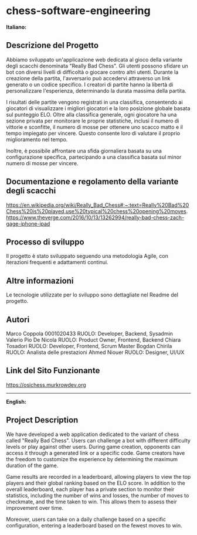 # chess-software-engineering
**Italiano:**

## Descrizione del Progetto

Abbiamo sviluppato un'applicazione web dedicata al gioco della variante degli scacchi denominata "Really Bad Chess". Gli utenti possono sfidare un bot con diversi livelli di difficoltà o giocare contro altri utenti. Durante la creazione della partita, l'avversario può accedervi attraverso un link generato o un codice specifico. I creatori di partite hanno la libertà di personalizzare l'esperienza, determinando la durata massima della partita.

I risultati delle partite vengono registrati in una classifica, consentendo ai giocatori di visualizzare i migliori giocatori e la loro posizione globale basata sul punteggio ELO. Oltre alla classifica generale, ogni giocatore ha una sezione privata per monitorare le proprie statistiche, inclusi il numero di vittorie e sconfitte, il numero di mosse per ottenere uno scacco matto e il tempo impiegato per vincere. Questo consente loro di valutare il proprio miglioramento nel tempo.

Inoltre, è possibile affrontare una sfida giornaliera basata su una configurazione specifica, partecipando a una classifica basata sul minor numero di mosse per vincere.

## Documentazione e regolamento della variante degli scacchi
https://en.wikipedia.org/wiki/Really_Bad_Chess#:~:text=Really%20Bad%20Chess%20is%20played,use%20typical%20chess%20opening%20moves.
https://www.theverge.com/2016/10/13/13262994/really-bad-chess-zach-gage-iphone-ipad

## Processo di sviluppo
Il progetto è stato sviluppato seguendo una metodologia Agile, con iterazioni frequenti e adattamenti continui.

## Altre informazioni
Le tecnologie utilizzate per lo sviluppo sono dettagliate nel Readme del progetto.

## Autori
Marco Coppola 0001020433  RUOLO: Developer, Backend, Sysadmin
Valerio Pio De Nicola  RUOLO: Product Owner, Frontend, Backend
Chiara Tosadori RUOLO: Developer, Frontend, Scrum Master
Bogdan Chirila RUOLO: Analista delle prestazioni
Ahmed Niouer RUOLO: Designer, UI/UX

## Link del Sito Funzionante

https://osichess.murkrowdev.org 

---

**English:**


## Project Description

We have developed a web application dedicated to the variant of chess called "Really Bad Chess". Users can challenge a bot with different difficulty levels or play against other users. During game creation, opponents can access it through a generated link or a specific code. Game creators have the freedom to customize the experience by determining the maximum duration of the game.

Game results are recorded in a leaderboard, allowing players to view the top players and their global ranking based on the ELO score. In addition to the overall leaderboard, each player has a private section to monitor their statistics, including the number of wins and losses, the number of moves to checkmate, and the time taken to win. This allows them to assess their improvement over time.

Moreover, users can take on a daily challenge based on a specific configuration, entering a leaderboard based on the fewest moves to win.
